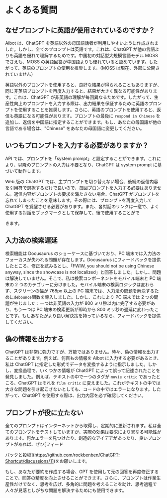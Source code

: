 # よくある質問

## なぜプロンプトに英語が使用されているのですか？

Aibot は、ChatGPT を英語以外の母国語話者が利用しやすいように作成されました。しかし、全てのプロンプトは英語です。これは、ChatGPT が他の言語よりも英語を優れて理解するためです。中国初の対話型大規模言語モデル MOSS でさえも、MOSS の英語回答が中国語よりも優れていると認めています。したがって、英語のプロンプトの使用を推奨します。（MOSS は現在、外部に公開されていません）

英語以外のプロンプトを使用すると、良好な結果が得られることもありますが、同じ非英語プロンプトを再度入力すると、結果が大きく異なる可能性があります。これは、ChatGPT が非英語の理解が毎回異なるためです。したがって、生産性向上のプロンプトを入力する際は、出力結果を保証するために英語のプロンプトを使用することを推奨します。さらに、英語のプロンプトを使用すると、返信も英語になる可能性があります。プロンプトの最後に `respond in Chinese` を追加し、返信を中国語に指定することができます。もし、あなたの母国語が他の言語である場合は、"Chinese" をあなたの母国語に変更してください。

## いつもプロンプトを入力する必要がありますか？

API では、プロンプトを「system prompt」と設定することができます。これにより、以降のプロンプトの入力は不要となり、ChatGPT は system prompt に基づいて動作します。

Web 版の ChatGPT では、主プロンプトを切り替えない場合、後続の返信内容を引用符で選択するだけで良いので、毎回プロンプトを入力する必要はありません。返信内容がプロンプトの要求を満たさない場合、ChatGPT がプロンプトを忘れてしまったことを意味します。その際には、プロンプトを再度入力して ChatGPT を覚醒させる必要があります。また、各対話のリンクは一意で、よく使用する対話をブックマークとして保存して、後で使用することがで

きます。

## 入力法の検索遅延

検索機能は Docusaurus のショーケースに基づいており、PC 端末では入力法のフォーカスが失われる問題が存在します。Docusaurus にフィードバックを提供したところ、修正を試みるとし、「FWIW, you should not be using Chinese anyway, since the showcase is not localized」と回答しました。しかし、問題は解決していません。そこで、私は検索コンポーネントをモバイル端末と PC 端末の 2 つのカテゴリーに分けました。モバイル端末の検索ロジックは変わらず、スクリーンの幅が 768px 以上の PC 端末では、入力法の問題を解決するために`debounce`関数を導入しました。しかし、これにより PC 端末では 2 つの問題が生じました：一つは非英語の入力が 800 ミリ秒以内に完了する必要があり、もう一つは PC 端末の検索更新が即時から 800 ミリ秒の遅延に変わったことです。もしあなたがより良い解決策を持っているなら、フィードバックを提供してください。

## 偽の情報を出力する

ChatGPT は非常に強力ですが、万能ではありません。時々、偽の情報を出力することがあります。例えば、何百もの情報を Aibot に入力する必要があるとき、私は ChatGPT に指定した形式でデータを変換するように指示しました。しかし、変換過程で、いくつかの情報が ChatGPT によって誤って記述されたことを発見しました。例えば、テキストの中で一つのタグが `movie critic` であったところ、ChatGPT はそれを `film critic` に変えました。これがテキストの中では大きな問題を引き起こさないとしても、コードの中ではエラーになります。したがって、ChatGPT を使用する際は、出力内容を必ず確認してください。

## プロンプトが役に立たない

全てのプロンプトはインターネットから取得し、定期的に更新されます。私は全てのプロンプトをテストしていますが、実際の効果は要求により異なる可能性があります。何かエラーを見つけたり、創造的なアイデアがあったり、良いプロンプトがあれば、ぜひ[フィード

バックと投稿](https://github.com/rockbenben/ChatGPT-Shortcut/discussions/11)をお願いします。

もし、あなたが要約を作成する場合、GPT を使用して元の回答を再度修正することで、回答の精度を向上させることができます。さらに、プロンプトは作業生産性だけでなく、思考を広げ、多角的に問題を考えることを助け、思考過程で人々が見落としがちな問題を解決するためにも使用できます。
